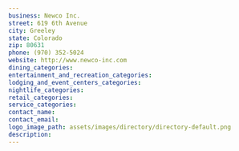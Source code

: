 ```yaml
---
business: Newco Inc.
street: 619 6th Avenue
city: Greeley
state: Colorado
zip: 80631
phone: (970) 352-5024
website: http://www.newco-inc.com
dining_categories: 
entertainment_and_recreation_categories: 
lodging_and_event_centers_categories: 
nightlife_categories: 
retail_categories: 
service_categories: 
contact_name: 
contact_email: 
logo_image_path: assets/images/directory/directory-default.png
description: 
---
```

